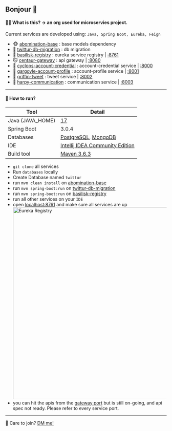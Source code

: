 ## Bonjour 👋

#### 🙋‍♀️ What is this? &rarr; an org used for microservies project.

Current services are developed using: `Java, Spring Boot, Eureka, Feign`

- 🐵 [abomination-base](https://github.com/VL037-twittur/abomination-base) : base models dependency
- 🐶 [twittur-db-migration](https://github.com/VL037-twittur/twittur-db-migration) : db migration
- 🐺 [basilisk-registry](https://github.com/VL037-twittur/basilisk-registry) : eureka service registry | [:8761](http://localhost:8761)
- 🐱 [centaur-gateway](https://github.com/VL037-twittur/centaur-gateway) : api gateway | [:8080](http://localhost:8080)
- 🦁 [cyclops-account-credential](https://github.com/VL037-twittur/cyclops-account-credential) : account-credential service | [:8000](http://localhost:8000)
- 🐯 [gargoyle-account-profile](https://github.com/VL037-twittur/gargoyle-account-profile) : account-profile service | [:8001](http://localhost:8001)
- 🦒 [griffin-tweet](https://github.com/VL037-twittur/griffin-tweet) : tweet service | [:8002](http://localhost:8002)
- 🦊 [harpy-communication](https://github.com/VL037-twittur/harpy-communication) : communication service | [:8003](http://localhost:8003)

---

#### 👵 How to run?

| Tool              | Detail |
|-------------------|------------------------------------------------------------------------------------|
| Java  (JAVA_HOME) | [17](https://www.oracle.com/java/technologies/javase/jdk17-archive-downloads.html) |
| Spring Boot       | 3.0.4 |
| Databases         | [PostgreSQL](https://www.postgresql.org/download), [MongoDB](https://www.mongodb.com/try/download/community) |
| IDE               | [Intellij IDEA Community Edition](https://www.jetbrains.com/idea/download) |
| Build tool        | [Maven 3.6.3](https://archive.apache.org/dist/maven/maven-3/3.6.3) |

- `git clone` all services
- Run `databases` locally
- Create Database named `twittur`
- run `mvn clean install` on [abomination-base](https://github.com/VL037-twittur/abomination-base)
- run `mvn spring-boot:run` on [twittur-db-migration](https://github.com/VL037-twittur/twittur-db-migration)
- run `mvn spring-boot:run` on [basilisk-registry](https://github.com/VL037-twittur/basilisk-registry)
- run all other services on your `IDE`
- open [localhost:8761](http://localhost:8761) and make sure all services are up <img alt="Eureka Registry" src="https://github.com/VL037-twittur/.github/assets/68309124/8db0840f-083f-4a85-9f3d-d5b5b0e2d5a2" width="600">
- you can hit the apis from the [gateway port](http://localhost:8080) but is still on-going, and api spec not ready. Please refer to every service port.

---

🍿 Care to join? [DM me!](https://www.linkedin.com/in/vinc)

